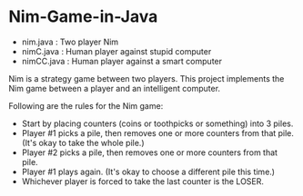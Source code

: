 # Nim-Game-in-Java

- nim.java : Two player Nim
- nimC.java : Human player against stupid computer
- nimCC.java : Human player against a smart computer

Nim is a strategy game between two players. This project implements the Nim game between a player and an intelligent computer.

Following are the rules for the Nim game:
- Start by placing counters (coins or toothpicks or something) into 3 piles.
- Player #1 picks a pile, then removes one or more counters from that pile. (It's okay to take the whole pile.)
- Player #2 picks a pile, then removes one or more counters from that pile.
- Player #1 plays again. (It's okay to choose a different pile this time.)
- Whichever player is forced to take the last counter is the LOSER.
